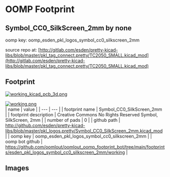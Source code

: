 # OOMP Footprint  
## Symbol_CC0_SilkScreen_2mm  by none  
  
oomp key: oomp_esden_pkl_logos_symbol_cc0_silkscreen_2mm  
  
source repo at: [http://gitlab.com/esden/pretty-kicad-libs/blob/master/pkl_tag_connect.pretty/TC2050_SMALL.kicad_mod](http://gitlab.com/esden/pretty-kicad-libs/blob/master/pkl_tag_connect.pretty/TC2050_SMALL.kicad_mod)  
## Footprint  
  
[![working_kicad_pcb_3d.png](working_kicad_pcb_3d_600.png)](working_kicad_pcb_3d.png)  
  
[![working.png](working_600.png)](working.png)  
| name | value | 
| --- | --- | 
| footprint name | Symbol_CC0_SilkScreen_2mm | 
| footprint description | Creative Commons No Rights Reserved Symbol, SilkScreen, 2mm | 
| number of pads | 0 | 
| github path | http://github.com/esden/pretty-kicad-libs/blob/master/pkl_logos.pretty/Symbol_CC0_SilkScreen_2mm.kicad_mod | 
| oomp key | oomp_esden_pkl_logos_symbol_cc0_silkscreen_2mm | 
| oomp bot github | https://github.com/oomlout/oomlout_oomp_footprint_bot/tree/main/footprints/esden_pkl_logos_symbol_cc0_silkscreen_2mm/working | 
## Images  
